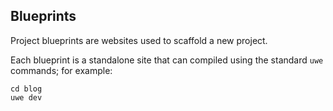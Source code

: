 ## Blueprints

Project blueprints are websites used to scaffold a new project.

Each blueprint is a standalone site that can compiled using the standard `uwe` commands; for example:

```
cd blog
uwe dev
```

